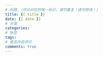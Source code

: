 ```yaml
---
# 标题，（评论对应的唯一标识，请勿重复！请勿修改！）
title: {{ title }}
date: {{ date }}
# 分类
categories: 
# 标签
tags: 
# 是否开启评论
comments: true
---
```

